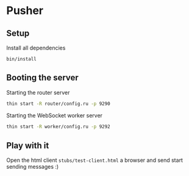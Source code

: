 # Pusher

## Setup

Install all dependencies

```
bin/install
```

## Booting the server

Starting the router server
```bash
thin start -R router/config.ru -p 9290
```

Starting the WebSocket worker server
```bash
thin start -R worker/config.ru -p 9292
```

## Play with it
Open the html client `stubs/test-client.html` a browser and send start sending messages :)
